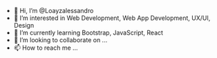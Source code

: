 - 👋 Hi, I’m @Loayzalessandro
- 👀 I’m interested in Web Development, Web App Development, UX/UI, Design
- 🌱 I’m currently learning Bootstrap, JavaScript, React
- 💞️ I’m looking to collaborate on ...
- 📫 How to reach me ...

<!---
Loayzalessandro/Loayzalessandro is a ✨ special ✨ repository because its `README.md` (this file) appears on your GitHub profile.
You can click the Preview link to take a look at your changes.
--->
